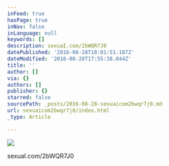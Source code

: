 ```yaml
---
inFeed: true
hasPage: true
inNav: false
inLanguage: null
keywords: []
description: sexuaI.com/2bWQR7J0
datePublished: '2016-08-28T18:01:51.187Z'
dateModified: '2016-08-28T17:55:38.044Z'
title: ''
author: []
via: {}
authors: []
publisher: {}
starred: false
sourcePath: _posts/2016-08-28-sexuaicom2bwqr7j0.md
url: sexuaicom2bwqr7j0/index.html
_type: Article

---
```

![](https://the-grid-user-content.s3-us-west-2.amazonaws.com/bb34ccdb-ab92-4432-b2aa-1115a5e2a240.jpg)

sexuaI.com/2bWQR7J0
